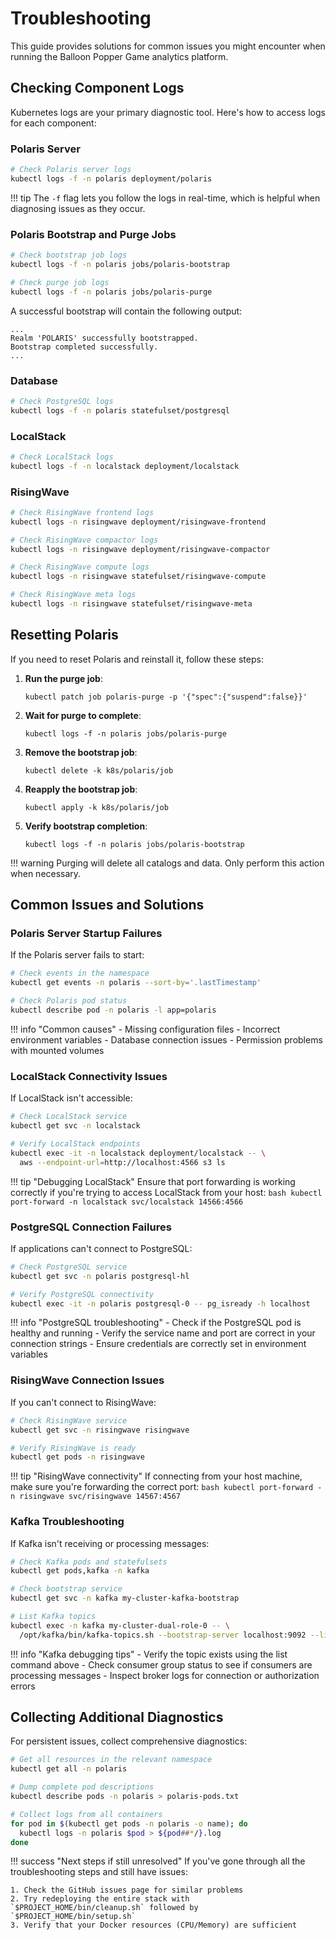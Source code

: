 # Troubleshooting

This guide provides solutions for common issues you might encounter when running the Balloon Popper Game analytics platform.

## Checking Component Logs

Kubernetes logs are your primary diagnostic tool. Here's how to access logs for each component:

### Polaris Server

```bash
# Check Polaris server logs
kubectl logs -f -n polaris deployment/polaris
```

!!! tip
    The `-f` flag lets you follow the logs in real-time, which is helpful when diagnosing issues as they occur.

### Polaris Bootstrap and Purge Jobs

```bash
# Check bootstrap job logs
kubectl logs -f -n polaris jobs/polaris-bootstrap

# Check purge job logs
kubectl logs -f -n polaris jobs/polaris-purge
```

A successful bootstrap will contain the following output:

```
...
Realm 'POLARIS' successfully bootstrapped.
Bootstrap completed successfully.
...
```

### Database

```bash
# Check PostgreSQL logs
kubectl logs -f -n polaris statefulset/postgresql
```

### LocalStack

```bash
# Check LocalStack logs
kubectl logs -f -n localstack deployment/localstack
```

### RisingWave

```bash
# Check RisingWave frontend logs
kubectl logs -n risingwave deployment/risingwave-frontend

# Check RisingWave compactor logs
kubectl logs -n risingwave deployment/risingwave-compactor

# Check RisingWave compute logs
kubectl logs -n risingwave statefulset/risingwave-compute

# Check RisingWave meta logs
kubectl logs -n risingwave statefulset/risingwave-meta
```

## Resetting Polaris

If you need to reset Polaris and reinstall it, follow these steps:

1. **Run the purge job**:
   ```shell
   kubectl patch job polaris-purge -p '{"spec":{"suspend":false}}'
   ```

2. **Wait for purge to complete**:
   ```shell
   kubectl logs -f -n polaris jobs/polaris-purge
   ```

3. **Remove the bootstrap job**:
   ```shell
   kubectl delete -k k8s/polaris/job
   ```

4. **Reapply the bootstrap job**:
   ```shell
   kubectl apply -k k8s/polaris/job
   ```

5. **Verify bootstrap completion**:
   ```shell
   kubectl logs -f -n polaris jobs/polaris-bootstrap
   ```

!!! warning
    Purging will delete all catalogs and data. Only perform this action when necessary.

## Common Issues and Solutions

### Polaris Server Startup Failures

If the Polaris server fails to start:

```bash
# Check events in the namespace
kubectl get events -n polaris --sort-by='.lastTimestamp'

# Check Polaris pod status
kubectl describe pod -n polaris -l app=polaris
```

!!! info "Common causes"
    - Missing configuration files
    - Incorrect environment variables
    - Database connection issues
    - Permission problems with mounted volumes

### LocalStack Connectivity Issues

If LocalStack isn't accessible:

```bash
# Check LocalStack service
kubectl get svc -n localstack

# Verify LocalStack endpoints
kubectl exec -it -n localstack deployment/localstack -- \
  aws --endpoint-url=http://localhost:4566 s3 ls
```

!!! tip "Debugging LocalStack"
    Ensure that port forwarding is working correctly if you're trying to access LocalStack from your host:
    ```bash
    kubectl port-forward -n localstack svc/localstack 14566:4566
    ```

### PostgreSQL Connection Failures

If applications can't connect to PostgreSQL:

```bash
# Check PostgreSQL service
kubectl get svc -n polaris postgresql-hl

# Verify PostgreSQL connectivity
kubectl exec -it -n polaris postgresql-0 -- pg_isready -h localhost
```

!!! info "PostgreSQL troubleshooting"
    - Check if the PostgreSQL pod is healthy and running
    - Verify the service name and port are correct in your connection strings
    - Ensure credentials are correctly set in environment variables

### RisingWave Connection Issues

If you can't connect to RisingWave:

```bash
# Check RisingWave service
kubectl get svc -n risingwave risingwave

# Verify RisingWave is ready
kubectl get pods -n risingwave
```

!!! tip "RisingWave connectivity"
    If connecting from your host machine, make sure you're forwarding the correct port:
    ```bash
    kubectl port-forward -n risingwave svc/risingwave 14567:4567
    ```

### Kafka Troubleshooting

If Kafka isn't receiving or processing messages:

```bash
# Check Kafka pods and statefulsets
kubectl get pods,kafka -n kafka

# Check bootstrap service
kubectl get svc -n kafka my-cluster-kafka-bootstrap

# List Kafka topics
kubectl exec -n kafka my-cluster-dual-role-0 -- \
  /opt/kafka/bin/kafka-topics.sh --bootstrap-server localhost:9092 --list
```

!!! info "Kafka debugging tips"
    - Verify the topic exists using the list command above
    - Check consumer group status to see if consumers are processing messages
    - Inspect broker logs for connection or authorization errors

## Collecting Additional Diagnostics

For persistent issues, collect comprehensive diagnostics:

```bash
# Get all resources in the relevant namespace
kubectl get all -n polaris

# Dump complete pod descriptions
kubectl describe pods -n polaris > polaris-pods.txt

# Collect logs from all containers
for pod in $(kubectl get pods -n polaris -o name); do
  kubectl logs -n polaris $pod > ${pod##*/}.log
done
```

!!! success "Next steps if still unresolved"
    If you've gone through all the troubleshooting steps and still have issues:
    
    1. Check the GitHub issues page for similar problems
    2. Try redeploying the entire stack with `$PROJECT_HOME/bin/cleanup.sh` followed by `$PROJECT_HOME/bin/setup.sh`
    3. Verify that your Docker resources (CPU/Memory) are sufficient